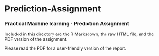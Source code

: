 # Prediction-Assignment

### Practical Machine learning - Prediction Assignment

Included in this directory are the R Marksdown, the raw HTML file, and the PDF version of the assignment.

Please read the PDF for a user-friendly version of the report.
